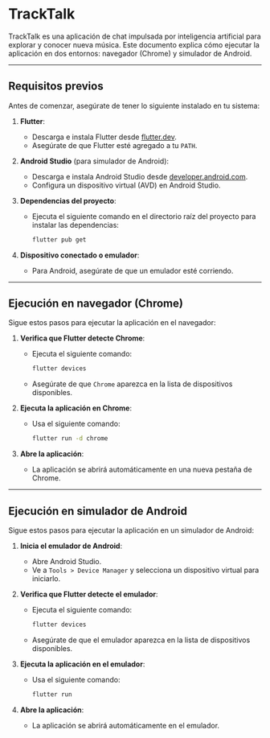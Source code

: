 # TrackTalk

TrackTalk es una aplicación de chat impulsada por inteligencia artificial para explorar y conocer nueva música. Este documento explica cómo ejecutar la aplicación en dos entornos: navegador (Chrome) y simulador de Android.

---

## Requisitos previos

Antes de comenzar, asegúrate de tener lo siguiente instalado en tu sistema:

1. **Flutter**:
   - Descarga e instala Flutter desde [flutter.dev](https://flutter.dev/docs/get-started/install).
   - Asegúrate de que Flutter esté agregado a tu `PATH`.

2. **Android Studio** (para simulador de Android):
   - Descarga e instala Android Studio desde [developer.android.com](https://developer.android.com/studio).
   - Configura un dispositivo virtual (AVD) en Android Studio.

3. **Dependencias del proyecto**:
   - Ejecuta el siguiente comando en el directorio raíz del proyecto para instalar las dependencias:
     ```bash
     flutter pub get
     ```

4. **Dispositivo conectado o emulador**:
   - Para Android, asegúrate de que un emulador esté corriendo.

---

## Ejecución en navegador (Chrome)

Sigue estos pasos para ejecutar la aplicación en el navegador:

1. **Verifica que Flutter detecte Chrome**:
   - Ejecuta el siguiente comando:
     ```bash
     flutter devices
     ```
   - Asegúrate de que `Chrome` aparezca en la lista de dispositivos disponibles.

2. **Ejecuta la aplicación en Chrome**:
   - Usa el siguiente comando:
     ```bash
     flutter run -d chrome
     ```

3. **Abre la aplicación**:
   - La aplicación se abrirá automáticamente en una nueva pestaña de Chrome.

---

## Ejecución en simulador de Android

Sigue estos pasos para ejecutar la aplicación en un simulador de Android:

1. **Inicia el emulador de Android**:
   - Abre Android Studio.
   - Ve a `Tools > Device Manager` y selecciona un dispositivo virtual para iniciarlo.

2. **Verifica que Flutter detecte el emulador**:
   - Ejecuta el siguiente comando:
     ```bash
     flutter devices
     ```
   - Asegúrate de que el emulador aparezca en la lista de dispositivos disponibles.

3. **Ejecuta la aplicación en el emulador**:
   - Usa el siguiente comando:
     ```bash
     flutter run
     ```

4. **Abre la aplicación**:
   - La aplicación se abrirá automáticamente en el emulador.
